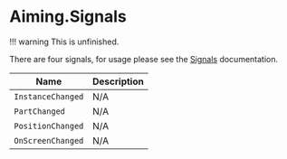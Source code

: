 # Aiming.Signals
!!! warning
    This is unfinished.

There are four signals, for usage please see the [Signals](https://google.com) documentation.

| Name              | Description |
| ----------------- | ----------- |
| `InstanceChanged` | N/A         |
| `PartChanged`     | N/A         |
| `PositionChanged` | N/A         |
| `OnScreenChanged` | N/A         |